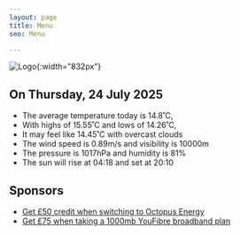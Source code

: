 ```yaml
---
layout: page
title: Menu
seo: Menu

---
```


![Logo](/images/logo.jpg){:width="832px"}

<!-- weather_marker starts -->
## On Thursday, 24 July 2025

- The average temperature today is 14.8˚C,
- With highs of 15.55˚C and lows of 14.26˚C,
- It may feel like 14.45˚C with overcast clouds
- The wind speed is 0.89m/s and visibility is 10000m
- The pressure is 1017hPa and humidity is 81%
- The sun will rise at 04:18 and set at 20:10

<!-- weather_marker ends -->

## Sponsors

- [Get £50 credit when switching to Octopus Energy](https://bit.ly/3oD1nnS)
- [Get £75 when taking a 1000mb YouFibre broadband plan](https://aklam.io/91zWhU?)
